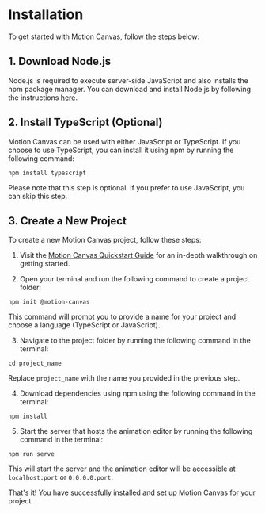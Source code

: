 # Installation

To get started with Motion Canvas, follow the steps below:

## 1. Download Node.js

Node.js is required to execute server-side JavaScript and also installs the npm package manager. You can download and install Node.js by following the instructions [here](https://docs.npmjs.com/downloading-and-installing-node-js-and-npm).

## 2. Install TypeScript (Optional)

Motion Canvas can be used with either JavaScript or TypeScript. If you choose to use TypeScript, you can install it using npm by running the following command:

```shell
npm install typescript
```

Please note that this step is optional. If you prefer to use JavaScript, you can skip this step.

## 3. Create a New Project

To create a new Motion Canvas project, follow these steps:

1. Visit the [Motion Canvas Quickstart Guide](https://motioncanvas.io/docs/quickstart/) for an in-depth walkthrough on getting started.

2. Open your terminal and run the following command to create a project folder:

```shell
npm init @motion-canvas
```

This command will prompt you to provide a name for your project and choose a language (TypeScript or JavaScript).

3. Navigate to the project folder by running the following command in the terminal:

```shell
cd project_name
```

Replace `project_name` with the name you provided in the previous step.

4. Download dependencies using npm using the following command in the terminal:

```shell
npm install
```

5. Start the server that hosts the animation editor by running the following command in the terminal:

```shell
npm run serve
```

This will start the server and the animation editor will be accessible at `localhost:port` or `0.0.0.0:port`.

That's it! You have successfully installed and set up Motion Canvas for your project.